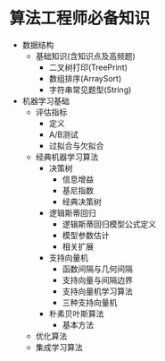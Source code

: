 # 算法工程师必备知识
- 数据结构</br>
  - 基础知识(含知识点及高频题)</br>
    - 二叉树打印(TreePrint)</br>
    - 数组排序(ArraySort)</br>
    - 字符串常见题型(String)</br>  
- 机器学习基础</br>
  - 评估指标</br>
    - 定义
    - A/B测试
    - 过拟合与欠拟合
  - 经典机器学习算法</br>
    - 决策树
      - 信息增益
      - 基尼指数
      - 经典决策树
    - 逻辑斯蒂回归
      - 逻辑斯蒂回归模型公式定义
      - 模型参数估计
      - 相关扩展
    - 支持向量机
      - 函数间隔与几何间隔
      - 支持向量与间隔边界
      - 支持向量机学习算法
      - 三种支持向量机
    - 朴素贝叶斯算法
      - 基本方法
  - 优化算法</br>
  - 集成学习算法
